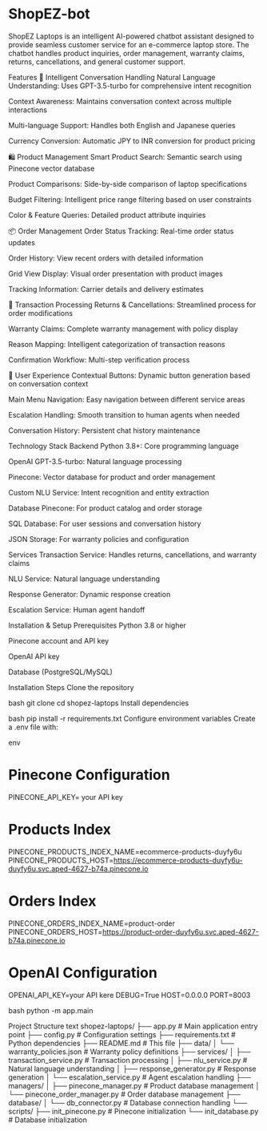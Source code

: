 # ShopEZ-bot
ShopEZ Laptops is an intelligent AI-powered chatbot assistant designed to provide seamless customer service for an e-commerce laptop store. The chatbot handles product inquiries, order management, warranty claims, returns, cancellations, and general customer support.

Features
🤖 Intelligent Conversation Handling
Natural Language Understanding: Uses GPT-3.5-turbo for comprehensive intent recognition

Context Awareness: Maintains conversation context across multiple interactions

Multi-language Support: Handles both English and Japanese queries

Currency Conversion: Automatic JPY to INR conversion for product pricing

🛍️ Product Management
Smart Product Search: Semantic search using Pinecone vector database

Product Comparisons: Side-by-side comparison of laptop specifications

Budget Filtering: Intelligent price range filtering based on user constraints

Color & Feature Queries: Detailed product attribute inquiries

📦 Order Management
Order Status Tracking: Real-time order status updates

Order History: View recent orders with detailed information

Grid View Display: Visual order presentation with product images

Tracking Information: Carrier details and delivery estimates

🔄 Transaction Processing
Returns & Cancellations: Streamlined process for order modifications

Warranty Claims: Complete warranty management with policy display

Reason Mapping: Intelligent categorization of transaction reasons

Confirmation Workflow: Multi-step verification process

🎯 User Experience
Contextual Buttons: Dynamic button generation based on conversation context

Main Menu Navigation: Easy navigation between different service areas

Escalation Handling: Smooth transition to human agents when needed

Conversation History: Persistent chat history maintenance

Technology Stack
Backend
Python 3.8+: Core programming language

OpenAI GPT-3.5-turbo: Natural language processing

Pinecone: Vector database for product and order management

Custom NLU Service: Intent recognition and entity extraction

Database
Pinecone: For product catalog and order storage

SQL Database: For user sessions and conversation history

JSON Storage: For warranty policies and configuration

Services
Transaction Service: Handles returns, cancellations, and warranty claims

NLU Service: Natural language understanding

Response Generator: Dynamic response creation

Escalation Service: Human agent handoff

Installation & Setup
Prerequisites
Python 3.8 or higher

Pinecone account and API key

OpenAI API key

Database (PostgreSQL/MySQL)

Installation Steps
Clone the repository

bash
git clone <repository-url>
cd shopez-laptops
Install dependencies

bash
pip install -r requirements.txt
Configure environment variables
Create a .env file with:

env
# Pinecone Configuration
PINECONE_API_KEY= your API key
# Products Index
PINECONE_PRODUCTS_INDEX_NAME=ecommerce-products-duyfy6u
PINECONE_PRODUCTS_HOST=https://ecommerce-products-duyfy6u-duyfy6u.svc.aped-4627-b74a.pinecone.io

# Orders Index
PINECONE_ORDERS_INDEX_NAME=product-order
PINECONE_ORDERS_HOST=https://product-order-duyfy6u.svc.aped-4627-b74a.pinecone.io

# OpenAI Configuration
OPENAI_API_KEY=your API kere
DEBUG=True
HOST=0.0.0.0
PORT=8003

bash
 python -m app.main 


Project Structure
text
shopez-laptops/
├── app.py                 # Main application entry point
├── config.py             # Configuration settings
├── requirements.txt      # Python dependencies
├── README.md            # This file
├── data/
│   └── warranty_policies.json  # Warranty policy definitions
├── services/
│   ├── transaction_service.py  # Transaction processing
│   ├── nlu_service.py         # Natural language understanding
│   ├── response_generator.py  # Response generation
│   └── escalation_service.py  # Agent escalation handling
├── managers/
│   ├── pinecone_manager.py    # Product database management
│   └── pinecone_order_manager.py  # Order database management
├── database/
│   └── db_connector.py       # Database connection handling
└── scripts/
    ├── init_pinecone.py      # Pinecone initialization
    └── init_database.py      # Database initialization

